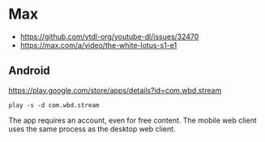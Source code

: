 # Max

- https://github.com/ytdl-org/youtube-dl/issues/32470
- https://max.com/a/video/the-white-lotus-s1-e1

## Android

https://play.google.com/store/apps/details?id=com.wbd.stream

~~~
play -s -d com.wbd.stream
~~~

The app requires an account, even for free content. The mobile web client uses
the same process as the desktop web client.
